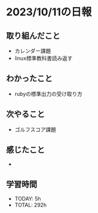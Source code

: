 # 2023/10/11の日報


## 取り組んだこと
- カレンダー課題
- linux標準教科書読み返す

## わかったこと
- rubyの標準出力の受け取り方

## 次やること
- ゴルフスコア課題


## 感じたこと
- 

## 学習時間
- TODAY: 5h
- TOTAL: 292h
